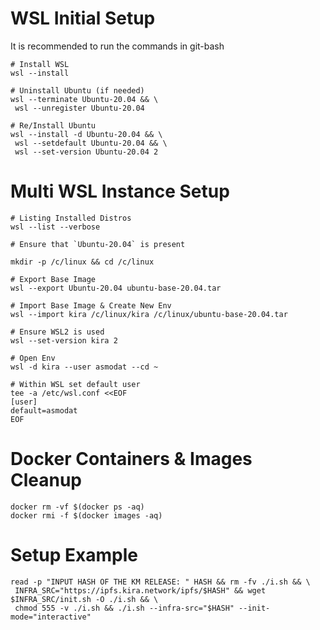 
# WSL Initial Setup

It is recommended to run the commands in git-bash

```
# Install WSL
wsl --install

# Uninstall Ubuntu (if needed)
wsl --terminate Ubuntu-20.04 && \
 wsl --unregister Ubuntu-20.04

# Re/Install Ubuntu
wsl --install -d Ubuntu-20.04 && \
 wsl --setdefault Ubuntu-20.04 && \
 wsl --set-version Ubuntu-20.04 2
```

# Multi WSL Instance Setup

```
# Listing Installed Distros
wsl --list --verbose

# Ensure that `Ubuntu-20.04` is present

mkdir -p /c/linux && cd /c/linux

# Export Base Image
wsl --export Ubuntu-20.04 ubuntu-base-20.04.tar

# Import Base Image & Create New Env
wsl --import kira /c/linux/kira /c/linux/ubuntu-base-20.04.tar

# Ensure WSL2 is used
wsl --set-version kira 2

# Open Env
wsl -d kira --user asmodat --cd ~

# Within WSL set default user
tee -a /etc/wsl.conf <<EOF
[user]
default=asmodat
EOF
```

# Docker Containers & Images Cleanup
```
docker rm -vf $(docker ps -aq)
docker rmi -f $(docker images -aq)
```

# Setup Example

```
read -p "INPUT HASH OF THE KM RELEASE: " HASH && rm -fv ./i.sh && \
 INFRA_SRC="https://ipfs.kira.network/ipfs/$HASH" && wget $INFRA_SRC/init.sh -O ./i.sh && \
 chmod 555 -v ./i.sh && ./i.sh --infra-src="$HASH" --init-mode="interactive"
```
